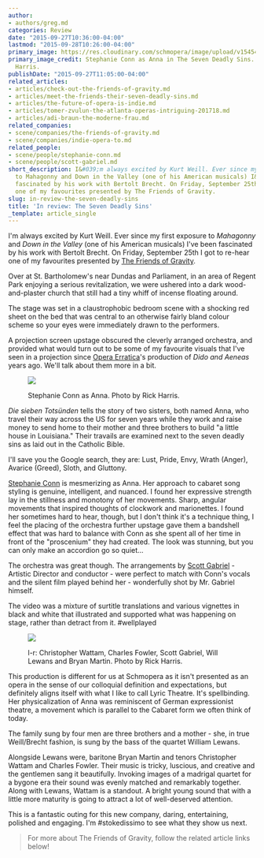 ```yaml
---
author:
- authors/greg.md
categories: Review
date: "2015-09-27T10:36:00-04:00"
lastmod: "2015-09-28T10:26:00-04:00"
primary_image: https://res.cloudinary.com/schmopera/image/upload/v1545409169/media/webhook-uploads/1443364573977/SDSRickHarris.jpg.jpg
primary_image_credit: Stephanie Conn as Anna in The Seven Deadly Sins. Photo by Rick
  Harris.
publishDate: "2015-09-27T11:05:00-04:00"
related_articles:
- articles/check-out-the-friends-of-gravity.md
- articles/meet-the-friends-their-seven-deadly-sins.md
- articles/the-future-of-opera-is-indie.md
- articles/tomer-zvulun-the-atlanta-operas-intriguing-201718.md
- articles/adi-braun-the-moderne-frau.md
related_companies:
- scene/companies/the-friends-of-gravity.md
- scene/companies/indie-opera-to.md
related_people:
- scene/people/stephanie-conn.md
- scene/people/scott-gabriel.md
short_description: I&#039;m always excited by Kurt Weill. Ever since my first exposure
  to Mahagonny and Down in the Valley (one of his American musicals) I&#039;ve been
  fascinated by his work with Bertolt Brecht. On Friday, September 25th I got to re-hear
  one of my favourites presented by The Friends of Gravity.
slug: in-review-the-seven-deadly-sins
title: 'In review: The Seven Deadly Sins'
_template: article_single
---
```


I'm always excited by Kurt Weill. Ever since my first exposure to *Mahagonny* and *Down in the Valley* (one of his American musicals) I've been fascinated by his work with Bertolt Brecht. On Friday, September 25th I got to re-hear one of my favourites presented by [The Friends of Gravity](/scene/companies/the-friends-of-gravity/).

Over at St. Bartholomew's near Dundas and Parliament, in an area of Regent Park enjoying a serious revitalization, we were ushered into a dark wood-and-plaster church that still had a tiny whiff of incense floating around.

The stage was set in a claustrophobic bedroom scene with a shocking red sheet on the bed that was central to an otherwise fairly bland colour scheme so your eyes were immediately drawn to the performers.

A projection screen upstage obscured the cleverly arranged orchestra, and provided what would turn out to be some of my favourite visuals that I've seen in a projection since [Opera Erratica](http://erratica.org/projects/dido-and-aeneas)'s production of *Dido and Aeneas* years ago. We'll talk about them more in a bit.

<figure data-type="image">

![](https://res.cloudinary.com/schmopera/image/upload/v1545409169/media/webhook-uploads/1443364773331/SDSResized.jpg.jpg)

<figcaption>Stephanie Conn as Anna. Photo by Rick Harris.</figcaption>
</figure>

*Die sieben Totsünden* tells the story of two sisters, both named Anna, who travel their way across the US for seven years while they work and raise money to send home to their mother and three brothers to build "a little house in Louisiana." Their travails are examined next to the seven deadly sins as laid out in the Catholic Bible.

I'll save you the Google search, they are: Lust, Pride, Envy, Wrath (Anger), Avarice (Greed), Sloth, and Gluttony.

[Stephanie Conn](/scene/people/stephanie-conn/) is mesmerizing as Anna. Her approach to cabaret song styling is genuine, intelligent, and nuanced. I found her expressive strength lay in the stillness and monotony of her movements. Sharp, angular movements that inspired thoughts of clockwork and marionettes. I found her sometimes hard to hear, though, but I don't think it's a technique thing, I feel the placing of the orchestra further upstage gave them a bandshell effect that was hard to balance with Conn as she spent all of her time in front of the "proscenium" they had created. The look was stunning, but you can only make an accordion go so quiet...

The orchestra was great though. The arrangements by [Scott Gabriel](/scene/people/scott-gabriel/) - Artistic Director and conductor - were perfect to match with Conn's vocals and the silent film played behind her - wonderfully shot by Mr. Gabriel himself.

The video was a mixture of surtitle translations and various vignettes in black and white that illustrated and supported what was happening on stage, rather than detract from it. #wellplayed

<figure data-type="image">

![](https://res.cloudinary.com/schmopera/image/upload/v1545409169/media/webhook-uploads/1443364712251/20150924-IMG_4593.jpg.jpg)

<figcaption>l-r: Christopher Wattam, Charles Fowler, Scott Gabriel, Will Lewans and Bryan Martin. Photo by Rick Harris.</figcaption>
</figure>

This production is different for us at Schmopera as it isn't presented as an opera in the sense of our colloquial definition and expectations, but definitely aligns itself with what I like to call Lyric Theatre. It's spellbinding. Her physicalization of Anna was reminiscent of German expressionist theatre, a movement which is parallel to the Cabaret form we often think of today.

The family sung by four men are three brothers and a mother - she, in true Weill/Brecht fashion, is sung by the bass of the quartet William Lewans.

Alongside Lewans were, baritone Bryan Martin and tenors Christopher Wattam and Charles Fowler. Their music is tricky, luscious, and creative and the gentlemen sang it beautifully. Invoking images of a madrigal quartet for a bygone era their sound was evenly matched and remarkably together. Along with Lewans, Wattam is a standout. A bright young sound that with a little more maturity is going to attract a lot of well-deserved attention.

This is a fantastic outing for this new company, daring, entertaining, polished and engaging. I'm #stokedissimo to see what they show us next.

>For more about The Friends of Gravity, follow the related article links below!
